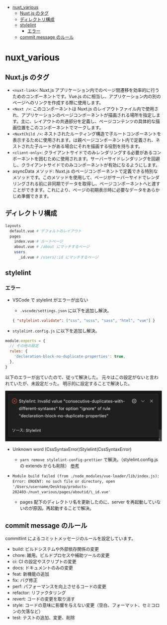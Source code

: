 <!-- TOC -->

- [nuxt_various](#nuxt_various)
  - [Nuxt.js のタグ](#nuxtjs-のタグ)
  - [ディレクトリ構成](#ディレクトリ構成)
  - [stylelint](#stylelint)
    - [エラー](#エラー)
  - [commit message のルール](#commit-message-のルール)

<!-- /TOC -->

# nuxt_various

## Nuxt.js のタグ

- `<nuxt-link>`: Nuxt.js アプリケーション内でのページ間遷移を効率的に行うためのコンポーネントです。Vue.js の<router-link>に相当し、アプリケーション内の別のページへのリンクを作成する際に使用します。
- `<Nuxt />`: このコンポーネントは Nuxt.js のレイアウトファイル内で使用され、アプリケーションのページコンポーネントが描画される場所を指定します。主に、レイアウトの共通部分を定義し、ページコンテンツの具体的な描画位置をこのコンポーネントでマークします。
- `<NuxtChild />`: ネストされたルーティング構造で子ルートコンポーネントを表示するために使用されます。<NuxtChild />は親ページコンポーネント内で定義され、ネストされた子ルートがある場合にそれを描画する役割を持ちます。
- `<client-only>`: クライアントサイドでのみレンダリングする必要があるコンポーネントを囲むために使用されます。サーバーサイドレンダリングを回避し、クライアントサイドでのみコンポーネントが有効になるようにします。
- asyncData メソッド: Nuxt.js のページコンポーネントで定義できる特別なメソッドです。このメソッドを使用して、ページがサーバーサイドでレンダリングされる前に非同期でデータを取得し、ページコンポーネントへと渡すことができます。これにより、ページの初期表示時に必要なデータをあらかじめ準備できます。

## ディレクトリ構成

```bash
layouts
  default.vue # デフォルトのレイアウト
  pages
    index.vue # ルートページ
    about.vue # /about にマッチするページ
    users
      _id.vue # /users/:id にマッチするページ
```

## stylelint

### エラー

- VSCode で stylelint がエラーが出ない

  - `.vscode/settings.json` に以下を追加し解決。

  ```json
  { "stylelint.validate": ["css", "scss", "sass", "html", "vue"] }
  ```

- `stylelint.config.js` に以下を追加し解決。

```javascript
module.exports = {
  // その他の設定
  rules: {
    'declaration-block-no-duplicate-properties': true,
  },
}
```

以下のエラーが出ていたので、従って解決した。
元々はこの設定がないと言われていたが、未設定だった。
明示的に設定することで解決した。

![picture 0](images/406e9b123104217be4ef23dad4fae1838c977850a1b40865b1c9b8b1b4480b05.png)

- Unknown word (CssSyntaxError)Stylelint(CssSyntaxError)

  - `yarn remove stylelint-config-prettier` で解決。（stylelint.config.js の extends からも削除） [参考](https://github.com/nuxt/create-nuxt-app/issues/1028)

- `Module build failed (from ./node_modules/vue-loader/lib/index.js): Error: ENOENT: no such file or directory, open '/Users/username/Desktop/products-202403-/nuxt_various/pages/aboutid/\_id.vue'`
  - pages 配下のディレクトリ名を更新したのに、server を再起動していないのが原因。再起動することで解決。

## commit message のルール

commitlint によるコミットメッセージのルールを設定しています。

- build: ビルドシステムや外部依存関係の変更
- chore: 雑用。ビルドプロセスや補助ツールの変更
- ci: CI の設定やスクリプトの変更
- docs: ドキュメントのみの変更
- feat: 新機能の追加
- fix: バグ修正
- perf: パフォーマンスを向上させるコードの変更
- refactor: リファクタリング
- revert: コードの変更を取り消す
- style: コードの意味に影響を与えない変更（空白、フォーマット、セミコロンの欠落など）
- test: テストの追加、変更、削除
